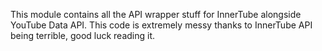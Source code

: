 This module contains all the API wrapper stuff for InnerTube alongside YouTube Data API.
This code is extremely messy thanks to InnerTube API being terrible, good luck reading it.